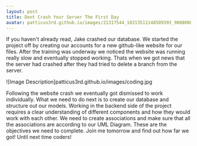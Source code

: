 ```yaml
---
layout: post
title: Dont Crash Your Server The First Day
avatar: patticus3rd.github.io/images/21317544_10213511148509393_9088008624167242695_n.jpg
---
```


If you haven't already read, Jake crashed our database. We started the project off by creating our accounts for a new github-like website for our files.  After the training was underway we noticed the website was running really slow and eventually stopped working.  Thats when we got news that the server had crashed after they had tried to delete a branch from the server. 

![Image Description]patticus3rd.github.io/images/coding.jpg

Following the website crash we eventually got dismissed to work individually.  What we need to do next is to create our database and structure out our models.  Working in the backend side of the project requires a clear understanding of different components and how they would work with each other.  We need to create associations and make sure that all the associations are according to our UML Diagram. These are the objectives we need to complete.  Join me tomorrow and find out how far we got!  Until next time coders!

